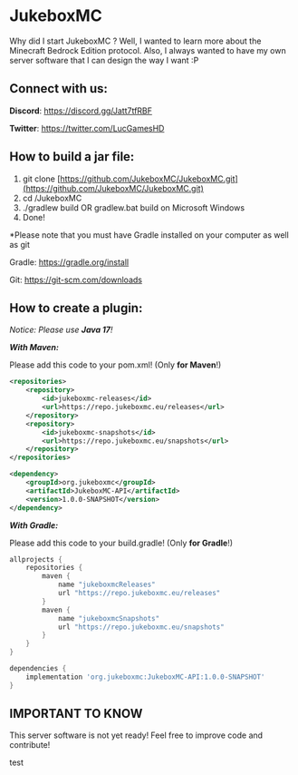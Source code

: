 # JukeboxMC
Why did I start JukeboxMC ?
Well, I wanted to learn more about the Minecraft Bedrock Edition protocol. Also, I always wanted to have my own server software that I can design the way I want :P

## Connect with us:
__Discord__: https://discord.gg/Jatt7tfRBF

__Twitter__: https://twitter.com/LucGamesHD

## How to build a jar file:
1. git clone [https://github.com/JukeboxMC/JukeboxMC.git](https://github.com/JukeboxMC/JukeboxMC.git)
2. cd /JukeboxMC
3. ./gradlew build OR gradlew.bat build on Microsoft Windows
4. Done!

*Please note that you must have Gradle installed on your computer as well as git

Gradle: https://gradle.org/install

Git: https://git-scm.com/downloads

## How to create a plugin:

_Notice: Please use **Java 17**!_

**_With Maven:_**

Please add this code to your pom.xml! (Only **for Maven**!)

```xml
<repositories>
    <repository>
        <id>jukeboxmc-releases</id>
        <url>https://repo.jukeboxmc.eu/releases</url>
    </repository>
    <repository>
        <id>jukeboxmc-snapshots</id>
        <url>https://repo.jukeboxmc.eu/snapshots</url>
    </repository>
</repositories>

<dependency>
    <groupId>org.jukeboxmc</groupId>
    <artifactId>JukeboxMC-API</artifactId>
    <version>1.0.0-SNAPSHOT</version>
</dependency>
```
**_With Gradle:_**

Please add this code to your build.gradle! (Only **for Gradle**!)

```groovy
allprojects {
    repositories {
        maven {
            name "jukeboxmcReleases"
            url "https://repo.jukeboxmc.eu/releases"
        }
        maven {
            name "jukeboxmcSnapshots"
            url "https://repo.jukeboxmc.eu/snapshots"
        }
    }
}

dependencies {
    implementation 'org.jukeboxmc:JukeboxMC-API:1.0.0-SNAPSHOT'
}
```

## IMPORTANT TO KNOW
This server software is not yet ready! Feel free to improve code and contribute!

test